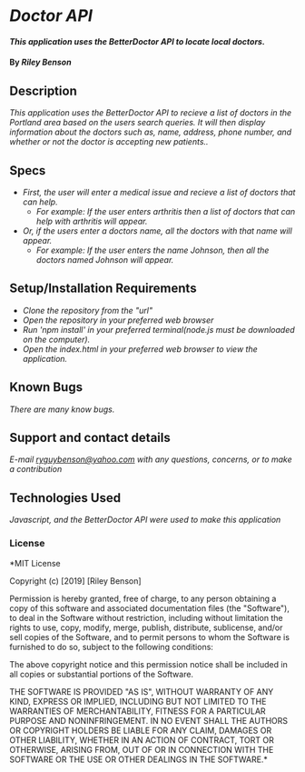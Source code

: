 # _Doctor API_

####  _This application uses the BetterDoctor API to locate local doctors._

#### By _**Riley Benson**_

## Description

_This application uses the BetterDoctor API to recieve a list of doctors in the Portland area based on the users search queries. It will then display information about the doctors such as, name, address, phone number, and whether or not the doctor is accepting new patients.._

## Specs
* _First, the user will enter a medical issue and recieve a list of doctors that can help._
  * _For example: If the user enters arthritis then a list of doctors that can help with arthritis will appear._
* _Or, if the users enter a doctors name, all the doctors with that name will appear._
  * _For example: If the user enters the name Johnson, then all the doctors named Johnson will appear._

## Setup/Installation Requirements

* _Clone the repository from the "url"_
* _Open the repository in your preferred web browser_
* _Run 'npm install' in your preferred terminal(node.js must be downloaded on the computer)._
* _Open the index.html in your preferred web browser to view the application._



## Known Bugs

_There are many know bugs._

## Support and contact details

_E-mail ryguybenson@yahoo.com with any questions, concerns, or to make a contribution_

## Technologies Used

_Javascript, and the BetterDoctor API were used to make this application_

### License

*MIT License

Copyright (c) [2019] [Riley Benson]

Permission is hereby granted, free of charge, to any person obtaining a copy of this software and associated documentation files (the "Software"), to deal in the Software without restriction, including without limitation the rights to use, copy, modify, merge, publish, distribute, sublicense, and/or sell copies of the Software, and to permit persons to whom the Software is furnished to do so, subject to the following conditions:

The above copyright notice and this permission notice shall be included in all copies or substantial portions of the Software.

THE SOFTWARE IS PROVIDED "AS IS", WITHOUT WARRANTY OF ANY KIND, EXPRESS OR IMPLIED, INCLUDING BUT NOT LIMITED TO THE WARRANTIES OF MERCHANTABILITY, FITNESS FOR A PARTICULAR PURPOSE AND NONINFRINGEMENT. IN NO EVENT SHALL THE AUTHORS OR COPYRIGHT HOLDERS BE LIABLE FOR ANY CLAIM, DAMAGES OR OTHER LIABILITY, WHETHER IN AN ACTION OF CONTRACT, TORT OR OTHERWISE, ARISING FROM, OUT OF OR IN CONNECTION WITH THE SOFTWARE OR THE USE OR OTHER DEALINGS IN THE SOFTWARE.*
